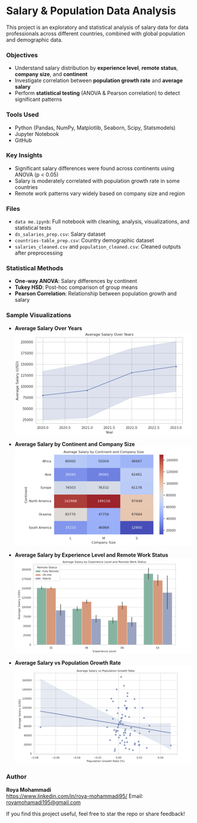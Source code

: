 # Salary & Population Data Analysis

This project is an exploratory and statistical analysis of salary data for data professionals across different countries, combined with global population and demographic data.

###  Objectives
- Understand salary distribution by **experience level**, **remote status**, **company size**, and **continent**
- Investigate correlation between **population growth rate** and **average salary**
- Perform **statistical testing** (ANOVA & Pearson correlation) to detect significant patterns


### Tools Used
- Python (Pandas, NumPy, Matplotlib, Seaborn, Scipy, Statsmodels)
- Jupyter Notebook
- GitHub


###  Key Insights
- Significant salary differences were found across continents using ANOVA (p < 0.05)
- Salary is moderately correlated with population growth rate in some countries
- Remote work patterns vary widely based on company size and region

###  Files
- `data me.ipynb`: Full notebook with cleaning, analysis, visualizations, and statistical tests
- `ds_salaries_prep.csv`: Salary dataset
- `countries-table_prep.csv`: Country demographic dataset
- `salaries_cleaned.csv` and `population_cleaned.csv`: Cleaned outputs after preprocessing

### Statistical Methods
- **One-way ANOVA**: Salary differences by continent
- **Tukey HSD**: Post-hoc comparison of group means
- **Pearson Correlation**: Relationship between population growth and salary


###  Sample Visualizations

- **Average Salary Over Years**  
  ![Average Salary Over Years](https://github.com/roya-mo/data-salary-population-analysis/blob/664b2350970d96c306a2306eebcdac2b0145bd20/Average%20Salary%20Over%20Years.png)

- **Average Salary by Continent and Company Size**  
  ![Average Salary by Continent and Company Size](https://github.com/roya-mo/data-salary-population-analysis/blob/bfdd67add551a4dbb9826555fdd7da470a2404ac/Average%20Salary%20by%20Continent%20and%20Company%20Size.png)

- **Average Salary by Experience Level and Remote Work Status**  
  ![Average Salary by Experience Level and Remote Work Status](https://github.com/roya-mo/data-salary-population-analysis/blob/664b2350970d96c306a2306eebcdac2b0145bd20/Average%20Salary%20by%20Experience%20Level%20and%20Remote%20Work%20Status.png)

- **Average Salary vs Population Growth Rate**  
  ![Average Salary vs Population Growth Rate](https://github.com/roya-mo/data-salary-population-analysis/blob/664b2350970d96c306a2306eebcdac2b0145bd20/Average%20Salary%20vs%20Population%20Growth%20Rate.png)


### Author
**Roya Mohammadi**  
https://www.linkedin.com/in/roya-mohammadi95/
Email: royamohamadi195@gmail.com


If you find this project useful, feel free to star the repo or share feedback!

